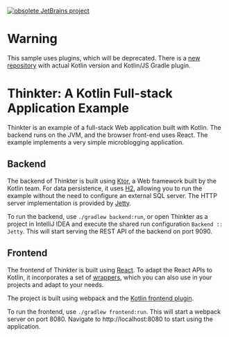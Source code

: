 [![obsolete JetBrains project](https://jb.gg/badges/obsolete.svg)](https://confluence.jetbrains.com/display/ALL/JetBrains+on+GitHub)

# Warning
This sample uses plugins, which will be deprecated.
There is a [new repository](https://github.com/Kotlin/kotlin-full-stack-application-demo) with actual Kotlin version and Kotlin/JS Gradle plugin.

# Thinkter: A Kotlin Full-stack Application Example

Thinkter is an example of a full-stack Web application built with Kotlin. The backend runs on the JVM, and the browser
front-end uses React. The example implements a very simple microblogging application.

## Backend

The backend of Thinkter is built using [Ktor](https://github.com/kotlin/ktor), a Web framework built by the Kotlin team.
For data persistence, it uses [H2](https://www.h2database.com), allowing you to run the example without the need to configure
an external SQL server. The HTTP server implementation is provided by [Jetty](https://www.eclipse.org/jetty/).

To run the backend, use `./gradlew backend:run`, or open Thinkter as a project in IntelliJ IDEA and execute the shared 
run configuration `Backend :: Jetty`. This will start serving the REST API of the backend on port 9090.

## Frontend

The frontend of Thinkter is built using [React](https://facebook.github.io/react/). To adapt the React APIs to Kotlin,
it incorporates a set of [wrappers](https://github.com/orangy/thinkter/tree/master/frontend/src/org/jetbrains/react), which
you can also use in your projects and adapt to your needs.

The project is built using webpack and the [Kotlin frontend plugin](https://github.com/kotlin/kotlin-frontend-plugin). 

To run the frontend, use `./gradlew frontend:run`. This will start a webpack server on port 8080. Navigate to http://localhost:8080 
to start using the application.
